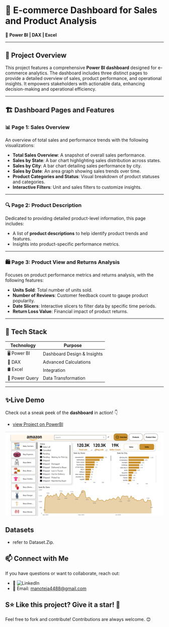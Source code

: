 # 🚀 E-commerce Dashboard for Sales and Product Analysis  
🎯 **Power BI | DAX | Excel**

---

## 🌟 Project Overview  
This project features a comprehensive **Power BI dashboard** designed for e-commerce analytics. The dashboard includes three distinct pages to provide a detailed overview of sales, product performance, and operational insights. It empowers stakeholders with actionable data, enhancing decision-making and operational efficiency.

---

## 🏗️ Dashboard Pages and Features  

### 📊 **Page 1: Sales Overview**  
An overview of total sales and performance trends with the following visualizations:  
- **Total Sales Overview**: A snapshot of overall sales performance.  
- **Sales by State**: A bar chart highlighting sales distribution across states.  
- **Sales by City**: A bar chart detailing sales performance by city.  
- **Sales by Date**: An area graph showing sales trends over time.  
- **Product Categories and Status**: Visual breakdown of product statuses and categories.  
- **Interactive Filters**: Unit and sales filters to customize insights.

---

### 🔍 **Page 2: Product Description**  
Dedicated to providing detailed product-level information, this page includes:  
- A list of **product descriptions** to help identify product trends and features.  
- Insights into product-specific performance metrics.

---

### 🛍️ **Page 3: Product View and Returns Analysis**  
Focuses on product performance metrics and returns analysis, with the following features:  
- **Units Sold**: Total number of units sold.  
- **Number of Reviews**: Customer feedback count to gauge product popularity.  
- **Date Slicers**: Interactive slicers to filter data by specific time periods.  
- **Return Loss Value**: Financial impact of product returns.

---

## 🔧 Tech Stack  

| **Technology**   | **Purpose**                |  
|-------------------|----------------------------|  
| 🖥️ Power BI       | Dashboard Design & Insights |  
| 🧮 DAX            | Advanced Calculations       |  
| 🛢️ Excel          |  Integration                |  
| 🔄 Power Query    | Data Transformation         |  

---

## ✨Live Demo
Check out a sneak peek of the **dashboard** in action! 👇
+ [view Project on PowerBI](https://app.powerbi.com/groups/me/reports/d3d50bf0-7fcd-4fed-acb5-7001e1369926/26019da58b07cd49dbc3?experience=power-bi)

![Project Screenshot](https://github.com/ManoTeja4858/Amazon-KPI-s/blob/main/Overview.png)


## Datasets
+ refer to Dataset.Zip.


## 📫 Connect with Me
If you have questions or want to collaborate, reach out:

- 💼  ![LinkedIn](http://www.linkedin.com/in/manoteja48)
- 📧 Email: manoteja4488@gmail.com

## S⭐ Like this project? Give it a **star**! 🌟
Feel free to fork and contribute! Contributions are always welcome. 😊
 


